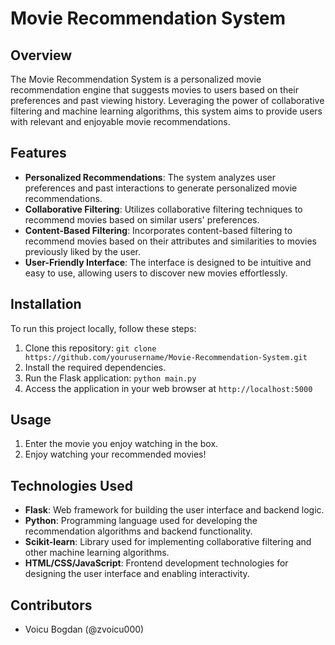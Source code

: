 # Movie Recommendation System

## Overview

The Movie Recommendation System is a personalized movie recommendation engine that suggests movies to users based on their preferences and past viewing history. Leveraging the power of collaborative filtering and machine learning algorithms, this system aims to provide users with relevant and enjoyable movie recommendations.

## Features

- **Personalized Recommendations**: The system analyzes user preferences and past interactions to generate personalized movie recommendations.
- **Collaborative Filtering**: Utilizes collaborative filtering techniques to recommend movies based on similar users' preferences.
- **Content-Based Filtering**: Incorporates content-based filtering to recommend movies based on their attributes and similarities to movies previously liked by the user.
- **User-Friendly Interface**: The interface is designed to be intuitive and easy to use, allowing users to discover new movies effortlessly.

## Installation

To run this project locally, follow these steps:

1. Clone this repository: `git clone https://github.com/yourusername/Movie-Recommendation-System.git`
2. Install the required dependencies.
3. Run the Flask application: `python main.py`
4. Access the application in your web browser at `http://localhost:5000`

## Usage

1. Enter the movie you enjoy watching in the box.
2. Enjoy watching your recommended movies!

## Technologies Used

- **Flask**: Web framework for building the user interface and backend logic.
- **Python**: Programming language used for developing the recommendation algorithms and backend functionality.
- **Scikit-learn**: Library used for implementing collaborative filtering and other machine learning algorithms.
- **HTML/CSS/JavaScript**: Frontend development technologies for designing the user interface and enabling interactivity.

## Contributors

- Voicu Bogdan (@zvoicu000)

